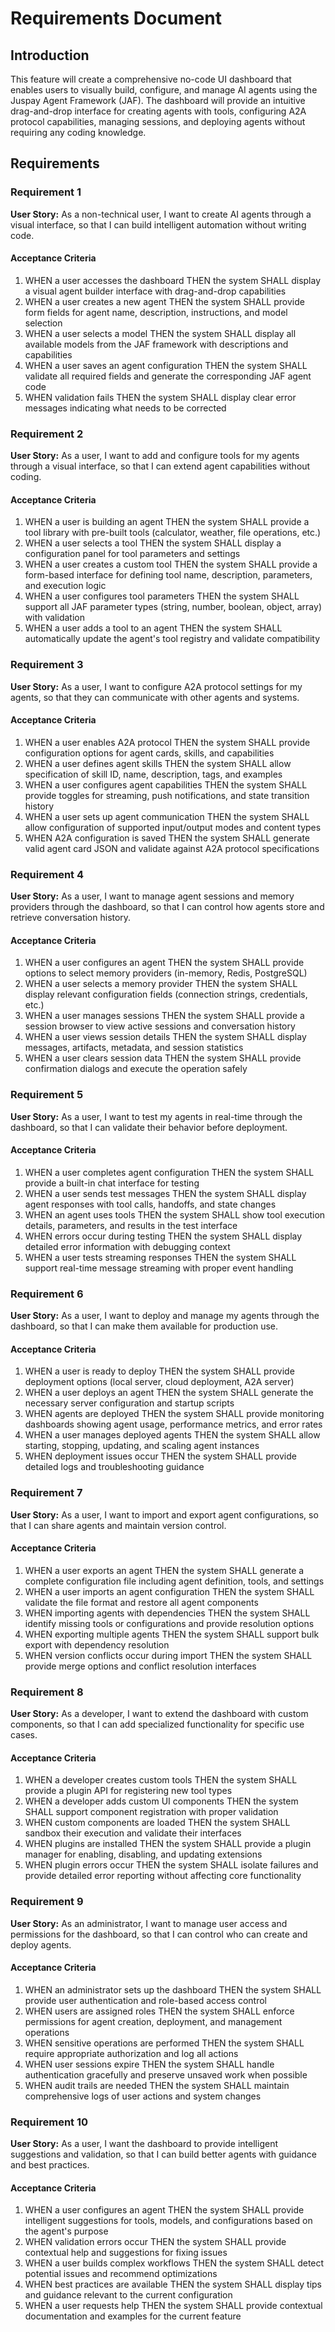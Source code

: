 # Requirements Document

## Introduction

This feature will create a comprehensive no-code UI dashboard that enables users to visually build, configure, and manage AI agents using the Juspay Agent Framework (JAF). The dashboard will provide an intuitive drag-and-drop interface for creating agents with tools, configuring A2A protocol capabilities, managing sessions, and deploying agents without requiring any coding knowledge.

## Requirements

### Requirement 1

**User Story:** As a non-technical user, I want to create AI agents through a visual interface, so that I can build intelligent automation without writing code.

#### Acceptance Criteria

1. WHEN a user accesses the dashboard THEN the system SHALL display a visual agent builder interface with drag-and-drop capabilities
2. WHEN a user creates a new agent THEN the system SHALL provide form fields for agent name, description, instructions, and model selection
3. WHEN a user selects a model THEN the system SHALL display all available models from the JAF framework with descriptions and capabilities
4. WHEN a user saves an agent configuration THEN the system SHALL validate all required fields and generate the corresponding JAF agent code
5. WHEN validation fails THEN the system SHALL display clear error messages indicating what needs to be corrected

### Requirement 2

**User Story:** As a user, I want to add and configure tools for my agents through a visual interface, so that I can extend agent capabilities without coding.

#### Acceptance Criteria

1. WHEN a user is building an agent THEN the system SHALL provide a tool library with pre-built tools (calculator, weather, file operations, etc.)
2. WHEN a user selects a tool THEN the system SHALL display a configuration panel for tool parameters and settings
3. WHEN a user creates a custom tool THEN the system SHALL provide a form-based interface for defining tool name, description, parameters, and execution logic
4. WHEN a user configures tool parameters THEN the system SHALL support all JAF parameter types (string, number, boolean, object, array) with validation
5. WHEN a user adds a tool to an agent THEN the system SHALL automatically update the agent's tool registry and validate compatibility

### Requirement 3

**User Story:** As a user, I want to configure A2A protocol settings for my agents, so that they can communicate with other agents and systems.

#### Acceptance Criteria

1. WHEN a user enables A2A protocol THEN the system SHALL provide configuration options for agent cards, skills, and capabilities
2. WHEN a user defines agent skills THEN the system SHALL allow specification of skill ID, name, description, tags, and examples
3. WHEN a user configures agent capabilities THEN the system SHALL provide toggles for streaming, push notifications, and state transition history
4. WHEN a user sets up agent communication THEN the system SHALL allow configuration of supported input/output modes and content types
5. WHEN A2A configuration is saved THEN the system SHALL generate valid agent card JSON and validate against A2A protocol specifications

### Requirement 4

**User Story:** As a user, I want to manage agent sessions and memory providers through the dashboard, so that I can control how agents store and retrieve conversation history.

#### Acceptance Criteria

1. WHEN a user configures an agent THEN the system SHALL provide options to select memory providers (in-memory, Redis, PostgreSQL)
2. WHEN a user selects a memory provider THEN the system SHALL display relevant configuration fields (connection strings, credentials, etc.)
3. WHEN a user manages sessions THEN the system SHALL provide a session browser to view active sessions and conversation history
4. WHEN a user views session details THEN the system SHALL display messages, artifacts, metadata, and session statistics
5. WHEN a user clears session data THEN the system SHALL provide confirmation dialogs and execute the operation safely

### Requirement 5

**User Story:** As a user, I want to test my agents in real-time through the dashboard, so that I can validate their behavior before deployment.

#### Acceptance Criteria

1. WHEN a user completes agent configuration THEN the system SHALL provide a built-in chat interface for testing
2. WHEN a user sends test messages THEN the system SHALL display agent responses with tool calls, handoffs, and state changes
3. WHEN an agent uses tools THEN the system SHALL show tool execution details, parameters, and results in the test interface
4. WHEN errors occur during testing THEN the system SHALL display detailed error information with debugging context
5. WHEN a user tests streaming responses THEN the system SHALL support real-time message streaming with proper event handling

### Requirement 6

**User Story:** As a user, I want to deploy and manage my agents through the dashboard, so that I can make them available for production use.

#### Acceptance Criteria

1. WHEN a user is ready to deploy THEN the system SHALL provide deployment options (local server, cloud deployment, A2A server)
2. WHEN a user deploys an agent THEN the system SHALL generate the necessary server configuration and startup scripts
3. WHEN agents are deployed THEN the system SHALL provide monitoring dashboards showing agent usage, performance metrics, and error rates
4. WHEN a user manages deployed agents THEN the system SHALL allow starting, stopping, updating, and scaling agent instances
5. WHEN deployment issues occur THEN the system SHALL provide detailed logs and troubleshooting guidance

### Requirement 7

**User Story:** As a user, I want to import and export agent configurations, so that I can share agents and maintain version control.

#### Acceptance Criteria

1. WHEN a user exports an agent THEN the system SHALL generate a complete configuration file including agent definition, tools, and settings
2. WHEN a user imports an agent configuration THEN the system SHALL validate the file format and restore all agent components
3. WHEN importing agents with dependencies THEN the system SHALL identify missing tools or configurations and provide resolution options
4. WHEN exporting multiple agents THEN the system SHALL support bulk export with dependency resolution
5. WHEN version conflicts occur during import THEN the system SHALL provide merge options and conflict resolution interfaces

### Requirement 8

**User Story:** As a developer, I want to extend the dashboard with custom components, so that I can add specialized functionality for specific use cases.

#### Acceptance Criteria

1. WHEN a developer creates custom tools THEN the system SHALL provide a plugin API for registering new tool types
2. WHEN a developer adds custom UI components THEN the system SHALL support component registration with proper validation
3. WHEN custom components are loaded THEN the system SHALL sandbox their execution and validate their interfaces
4. WHEN plugins are installed THEN the system SHALL provide a plugin manager for enabling, disabling, and updating extensions
5. WHEN plugin errors occur THEN the system SHALL isolate failures and provide detailed error reporting without affecting core functionality

### Requirement 9

**User Story:** As an administrator, I want to manage user access and permissions for the dashboard, so that I can control who can create and deploy agents.

#### Acceptance Criteria

1. WHEN an administrator sets up the dashboard THEN the system SHALL provide user authentication and role-based access control
2. WHEN users are assigned roles THEN the system SHALL enforce permissions for agent creation, deployment, and management operations
3. WHEN sensitive operations are performed THEN the system SHALL require appropriate authorization and log all actions
4. WHEN user sessions expire THEN the system SHALL handle authentication gracefully and preserve unsaved work when possible
5. WHEN audit trails are needed THEN the system SHALL maintain comprehensive logs of user actions and system changes

### Requirement 10

**User Story:** As a user, I want the dashboard to provide intelligent suggestions and validation, so that I can build better agents with guidance and best practices.

#### Acceptance Criteria

1. WHEN a user configures an agent THEN the system SHALL provide intelligent suggestions for tools, models, and configurations based on the agent's purpose
2. WHEN validation errors occur THEN the system SHALL provide contextual help and suggestions for fixing issues
3. WHEN a user builds complex workflows THEN the system SHALL detect potential issues and recommend optimizations
4. WHEN best practices are available THEN the system SHALL display tips and guidance relevant to the current configuration
5. WHEN a user requests help THEN the system SHALL provide contextual documentation and examples for the current feature